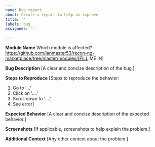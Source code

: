 ```yaml
---
name: Bug report
about: Create a report to help us improve
title: ''
labels: bug
assignees: ''

---
```


**Module Name**
Which module is affected?
https://github.com/lanmaster53/recon-ng-marketplace/tree/master/modules/[FILL ME IN]

**Bug Description**
\[A clear and concise description of the bug.\]

**Steps to Reproduce**
\[Steps to reproduce the behavior:
1. Go to '...'
2. Click on '....'
3. Scroll down to '....'
4. See error\]

**Expected Behavior**
\[A clear and concise description of the expected behavior.\]

**Screenshots**
\[If applicable, screenshots to help explain the problem.\]

**Additional Context**
\[Any other context about the problem.\]
